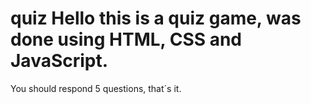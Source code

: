 # quiz Hello this is a quiz game, was done using HTML, CSS and JavaScript.
You should respond 5 questions, that´s it.
